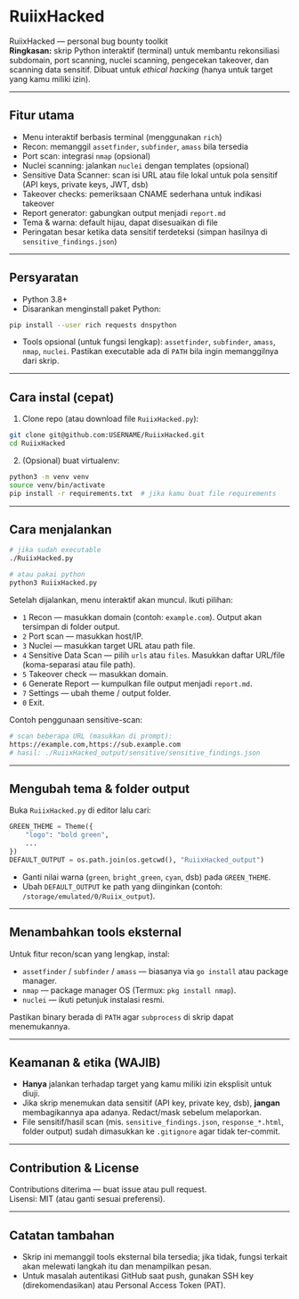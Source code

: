 # RuiixHacked

RuiixHacked — personal bug bounty toolkit  
**Ringkasan:** skrip Python interaktif (terminal) untuk membantu rekonsiliasi subdomain, port scanning, nuclei scanning, pengecekan takeover, dan scanning data sensitif. Dibuat untuk *ethical hacking* (hanya untuk target yang kamu miliki izin).

---

## Fitur utama
- Menu interaktif berbasis terminal (menggunakan `rich`)
- Recon: memanggil `assetfinder`, `subfinder`, `amass` bila tersedia
- Port scan: integrasi `nmap` (opsional)
- Nuclei scanning: jalankan `nuclei` dengan templates (opsional)
- Sensitive Data Scanner: scan isi URL atau file lokal untuk pola sensitif (API keys, private keys, JWT, dsb)
- Takeover checks: pemeriksaan CNAME sederhana untuk indikasi takeover
- Report generator: gabungkan output menjadi `report.md`
- Tema & warna: default hijau, dapat disesuaikan di file
- Peringatan besar ketika data sensitif terdeteksi (simpan hasilnya di `sensitive_findings.json`)

---

## Persyaratan
- Python 3.8+  
- Disarankan menginstall paket Python:
```bash
pip install --user rich requests dnspython
```
- Tools opsional (untuk fungsi lengkap): `assetfinder`, `subfinder`, `amass`, `nmap`, `nuclei`. Pastikan executable ada di `PATH` bila ingin memanggilnya dari skrip.

---

## Cara instal (cepat)
1. Clone repo (atau download file `RuiixHacked.py`):
```bash
git clone git@github.com:USERNAME/RuiixHacked.git
cd RuiixHacked
```
2. (Opsional) buat virtualenv:
```bash
python3 -m venv venv
source venv/bin/activate
pip install -r requirements.txt  # jika kamu buat file requirements
```

---

## Cara menjalankan
```bash
# jika sudah executable
./RuiixHacked.py

# atau pakai python
python3 RuiixHacked.py
```

Setelah dijalankan, menu interaktif akan muncul. Ikuti pilihan:
- `1` Recon — masukkan domain (contoh: `example.com`). Output akan tersimpan di folder output.
- `2` Port scan — masukkan host/IP.
- `3` Nuclei — masukkan target URL atau path file.
- `4` Sensitive Data Scan — pilih `urls` atau `files`. Masukkan daftar URL/file (koma-separasi atau file path).
- `5` Takeover check — masukkan domain.
- `6` Generate Report — kumpulkan file output menjadi `report.md`.
- `7` Settings — ubah theme / output folder.
- `0` Exit.

Contoh penggunaan sensitive-scan:
```bash
# scan beberapa URL (masukkan di prompt):
https://example.com,https://sub.example.com
# hasil: ./RuiixHacked_output/sensitive/sensitive_findings.json
```

---

## Mengubah tema & folder output
Buka `RuiixHacked.py` di editor lalu cari:
```python
GREEN_THEME = Theme({
    "logo": "bold green",
    ...
})
DEFAULT_OUTPUT = os.path.join(os.getcwd(), "RuiixHacked_output")
```
- Ganti nilai warna (`green`, `bright_green`, `cyan`, dsb) pada `GREEN_THEME`.
- Ubah `DEFAULT_OUTPUT` ke path yang diinginkan (contoh: `/storage/emulated/0/Ruiix_output`).

---

## Menambahkan tools eksternal
Untuk fitur recon/scan yang lengkap, instal:
- `assetfinder` / `subfinder` / `amass` — biasanya via `go install` atau package manager.
- `nmap` — package manager OS (Termux: `pkg install nmap`).
- `nuclei` — ikuti petunjuk instalasi resmi.

Pastikan binary berada di `PATH` agar `subprocess` di skrip dapat menemukannya.

---

## Keamanan & etika (WAJIB)
- **Hanya** jalankan terhadap target yang kamu miliki izin eksplisit untuk diuji.  
- Jika skrip menemukan data sensitif (API key, private key, dsb), **jangan** membagikannya apa adanya. Redact/mask sebelum melaporkan.  
- File sensitif/hasil scan (mis. `sensitive_findings.json`, `response_*.html`, folder output) sudah dimasukkan ke `.gitignore` agar tidak ter-commit.

---

## Contribution & License
Contributions diterima — buat issue atau pull request.  
Lisensi: MIT (atau ganti sesuai preferensi).

---

## Catatan tambahan
- Skrip ini memanggil tools eksternal bila tersedia; jika tidak, fungsi terkait akan melewati langkah itu dan menampilkan pesan.
- Untuk masalah autentikasi GitHub saat push, gunakan SSH key (direkomendasikan) atau Personal Access Token (PAT).

